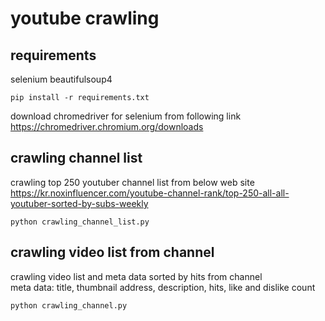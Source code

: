 # youtube crawling

## requirements
selenium
beautifulsoup4

    pip install -r requirements.txt

download chromedriver for selenium from following link <br>
https://chromedriver.chromium.org/downloads

## crawling channel list
crawling top 250 youtuber channel list from below web site<br>
https://kr.noxinfluencer.com/youtube-channel-rank/top-250-all-all-youtuber-sorted-by-subs-weekly

    python crawling_channel_list.py

## crawling video list from channel
crawling video list and meta data sorted by hits from channel <br>
meta data: title, thumbnail address, description, hits, like and dislike count <br>

    python crawling_channel.py

